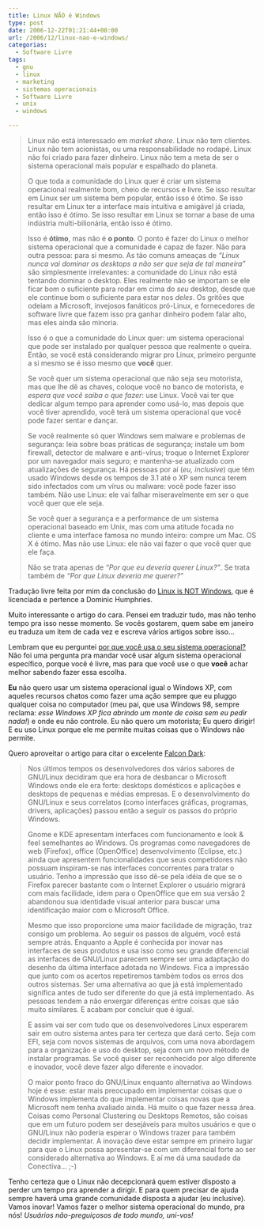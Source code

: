 ```yaml
---
title: Linux NÃO é Windows
type: post
date: 2006-12-22T01:21:44+00:00
url: /2006/12/linux-nao-e-windows/
categorias:
  - Software Livre
tags:
  - gnu
  - linux
  - marketing
  - sistemas operacionais
  - Software Livre
  - unix
  - windows

---
```

> Linux não está interessado em _market share_. Linux não tem clientes. Linux não tem acionistas, ou uma responsabilidade no rodapé. Linux não foi criado para fazer dinheiro. Linux não tem a meta de ser o sistema operacional mais popular e espalhado do planeta.
>
> O que toda a comunidade do Linux quer é criar um sistema operacional realmente bom, cheio de recursos e livre. Se isso resultar em Linux ser um sistema bem popular, então isso é ótimo. Se isso resultar em Linux ter a interface mais intuitiva e amigável já criada, então isso é ótimo. Se isso resultar em Linux se tornar a base de uma indústria multi-bilionária, então isso é ótimo.
>
> Isso é **ótimo**, mas não é **o ponto**. O ponto é fazer do Linux o melhor sistema operacional que a comunidade é capaz de fazer. Não para outra pessoa: para si mesmo. As tão comuns ameaças de _“Linux nunca vai dominar os desktops a não ser que seja de tal maneira”_ são simplesmente irrelevantes: a comunidade do Linux não está tentando dominar o desktop. Eles realmente não se importam se ele ficar bom o suficiente para rodar em cima do _seu_ desktop, desde que ele continue bom o suficiente para estar nos _deles_. Os gritões que odeiam a Microsoft, invejosos fanáticos pró-Linux, e fornecedores de software livre que fazem isso pra ganhar dinheiro podem falar alto, mas eles ainda são minoria.
>
> Isso é o que a comunidade do Linux quer: um sistema operacional que pode ser instalado por qualquer pessoa que realmente o queira. Então, se você está considerando migrar pro Linux, primeiro pergunte a si mesmo se é isso mesmo que **você** quer.
>
> Se você quer um sistema operacional que não seja seu motorista, mas que lhe dê as chaves, coloque você no banco de motorista, e _espera que você saiba o que fazer_: use Linux. Você vai ter que dedicar algum tempo para aprender como usá-lo, mas depois que você tiver aprendido, você terá um sistema operacional que você pode fazer sentar e dançar.
>
> Se você realmente só quer Windows sem malware e problemas de segurança: leia sobre boas práticas de segurança; instale um bom firewall, detector de malware e anti-vírus; troque o Internet Explorer por um navegador mais seguro; e mantenha-se atualizado com atualizações de segurança. Há pessoas por aí (_eu, inclusive_) que têm usado Windows desde os tempos de 3.1 até o XP sem nunca terem sido infectados com um vírus ou malware: você pode fazer isso também. Não use Linux: ele vai falhar miseravelmente em ser o que você quer que ele seja.
>
> Se você quer a segurança e a performance de um sistema operacional baseado em Unix, mas com uma atitude focada no cliente e uma interface famosa no mundo inteiro: compre um Mac. OS X é ótimo. Mas não use Linux: ele não vai fazer o que você quer que ele faça.
>
> Não se trata apenas de _“Por que eu deveria querer Linux?”_. Se trata também de _“Por que Linux deveria me querer?”_

Tradução livre feita por mim da conclusão do [Linux is NOT Windows][1], que é licenciada e pertence a Dominic Humphries.

Muito interessante o artigo do cara. Pensei em traduzir tudo, mas não tenho tempo pra isso nesse momento. Se vocês gostarem, quem sabe em janeiro eu traduza um item de cada vez e escreva vários artigos sobre isso…

Lembram que eu perguntei [por que você usa o seu sistema operacional?][2] Não foi uma pergunta pra mandar você usar algum sistema operacional específico, porque você é livre, mas para que você use o que **você** achar melhor sabendo fazer essa escolha.

**Eu** não quero usar um sistema operacional igual o Windows XP, com aqueles recursos chatos como fazer uma ação sempre que eu pluggo qualquer coisa no computador (meu pai, que usa Windows 98, sempre reclama: _esse Windows XP fica abrindo um monte de coisa sem eu pedir nada!_) e onde eu não controle. Eu não quero um motorista; Eu quero dirigir! E eu uso Linux porque ele me permite muitas coisas que o Windows não permite.

Quero aproveitar o artigo para citar o excelente [Falcon Dark][3]:

> Nos últimos tempos os desenvolvedores dos vários sabores de GNU/Linux decidiram que era hora de desbancar o Microsoft Windows onde ele era forte: desktops domésticos e aplicações e desktops de pequenas e médias empresas. E o desenvolvimento do GNU/Linux e seus correlatos (como interfaces gráficas, programas, drivers, aplicações) passou então a seguir os passos do próprio Windows.
>
> Gnome e KDE apresentam interfaces com funcionamento e look & feel semelhantes ao Windows. Os programas como navegadores de web (Firefox), office (OpenOffice) desenvolvimento (Eclipse, etc.) ainda que apresentem funcionalidades que seus competidores não possuam inspiram-se nas interfaces concorrentes para tratar o usuário. Tenho a impressão que isso dê-se pela idéia de que se o Firefox parecer bastante com o Internet Explorer o usuário migrará com mais facilidade, idem para o OpenOffice que em sua versão 2 abandonou sua identidade visual anterior para buscar uma identificação maior com o Microsoft Office.
>
> Mesmo que isso proporcione uma maior facilidade de migração, traz consigo um problema. Ao seguir os passos de alguém, você está sempre atrás. Enquanto a Apple é conhecida por inovar nas interfaces de seus produtos e usa isso como seu grande diferencial as interfaces de GNU/Linux parecem sempre ser uma adaptação do desenho da última interface adotada no Windows. Fica a impressão que junto com os acertos repetiremos também todos os erros dos outros sistemas. Ser uma alternativa ao que já está implementado significa antes de tudo ser diferente do que já está implementado. As pessoas tendem a não enxergar diferenças entre coisas que são muito similares. E acabam por concluir que é igual.
>
> E assim vai ser com tudo que os desenvolvedores Linux esperarem sair em outro sistema antes para ter certeza que dará certo. Seja com EFI, seja com novos sistemas de arquivos, com uma nova abordagem para a organização e uso do desktop, seja com um novo método de instalar programas. Se você quiser ser reconhecido por algo diferente e inovador, você deve fazer algo diferente e inovador.
>
> O maior ponto fraco do GNU/Linux enquanto alternativa ao Windows hoje é esse: estar mais preocupado em implementar coisas que o Windows implementa do que implementar coisas novas que a Microsoft nem tenha avaliado ainda. Há muito o que fazer nessa área. Coisas como Personal Clustering ou Desktops Remotos, são coisas que em um futuro podem ser desejáveis para muitos usuários e que o GNU/Linux não poderia esperar o Windows trazer para também decidir implementar. A inovação deve estar sempre em prineiro lugar para que o Linux possa apresentar-se com um diferencial forte ao ser considerado alternativa ao Windows. E aí me dá uma saudade da Conectiva… ;-)

Tenho certeza que o Linux não decepcionará quem estiver disposto a perder um tempo pra aprender a dirigir. E para quem precisar de ajuda sempre haverá uma grande comunidade disposta a ajudar (eu inclusive). Vamos inovar! Vamos fazer o melhor sistema operacional do mundo, pra nós! _Usuários não-preguiçosos de todo mundo, uni-vos!_

 [1]: http://linux.oneandoneis2.org/LNW.htm
 [2]: /2006/12/dialogo-entre-programas/
 [3]: http://falcon-dark.blogspot.com/2006/02/filosofia-e-o-sistema.html

